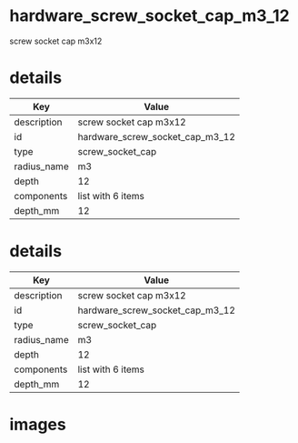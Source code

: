 # hardware_screw_socket_cap_m3_12  
  
screw socket cap m3x12
# details
| Key         | Value                                                                                                                                                                                                                                                                                                                                                                                                                                                                                                                                                                                                                                                                                                               |
| ----------- | ------------------------------------------------------------------------------------------------------------------------------------------------------------------------------------------------------------------------------------------------------------------------------------------------------------------------------------------------------------------------------------------------------------------------------------------------------------------------------------------------------------------------------------------------------------------------------------------------------------------------------------------------------------------------------------------------------------------- |
| description | screw socket cap m3x12                                                                                                                                                                                                                                                                                                                                                                                                                                                                                                                                                                                                                                                                                              |
| id          | hardware_screw_socket_cap_m3_12                                                                                                                                                                                                                                                                                                                                                                                                                                                                                                                                                                                                                                                                                     |
| type        | screw_socket_cap                                                                                                                                                                                                                                                                                                                                                                                                                                                                                                                                                                                                                                                                                                    |
| radius_name | m3                                                                                                                                                                                                                                                                                                                                                                                                                                                                                                                                                                                                                                                                                                                  |
| depth       | 12                                                                                                                                                                                                                                                                                                                                                                                                                                                                                                                                                                                                                                                                                                                  |
| components  | list with 6 items                                                                                                                                                                                                                                                                                                                                                                                                                                                                                                                                                                                                                                                                                                   |
| depth_mm    | 12                                                                                                                                                                                                                                                                                                                                                                                                                                                                                                                                                                                                                                                                                                                  |

# details
| Key         | Value                                                                                                                                                                                                                                                                                                                                                                                                                                                                                                                                                                                                                                                                                                               |
| ----------- | ------------------------------------------------------------------------------------------------------------------------------------------------------------------------------------------------------------------------------------------------------------------------------------------------------------------------------------------------------------------------------------------------------------------------------------------------------------------------------------------------------------------------------------------------------------------------------------------------------------------------------------------------------------------------------------------------------------------- |
| description | screw socket cap m3x12                                                                                                                                                                                                                                                                                                                                                                                                                                                                                                                                                                                                                                                                                              |
| id          | hardware_screw_socket_cap_m3_12                                                                                                                                                                                                                                                                                                                                                                                                                                                                                                                                                                                                                                                                                     |
| type        | screw_socket_cap                                                                                                                                                                                                                                                                                                                                                                                                                                                                                                                                                                                                                                                                                                    |
| radius_name | m3                                                                                                                                                                                                                                                                                                                                                                                                                                                                                                                                                                                                                                                                                                                  |
| depth       | 12                                                                                                                                                                                                                                                                                                                                                                                                                                                                                                                                                                                                                                                                                                                  |
| components  | list with 6 items                                                                                                                                                                                                                                                                                                                                                                                                                                                                                                                                                                                                                                                                                                   |
| depth_mm    | 12                                                                                                                                                                                                                                                                                                                                                                                                                                                                                                                                                                                                                                                                                                                  |

# images

